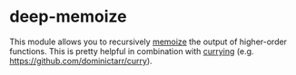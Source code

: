 # deep-memoize

This module allows you to recursively [memoize][memoize-wiki] the output of higher-order functions.
This is pretty helpful in combination with [currying][curry-wiki]
(e.g. https://github.com/dominictarr/curry).

[curry-wiki]: https://en.wikipedia.org/wiki/Currying
[memoize-wiki]: https://en.wikipedia.org/wiki/Memoization